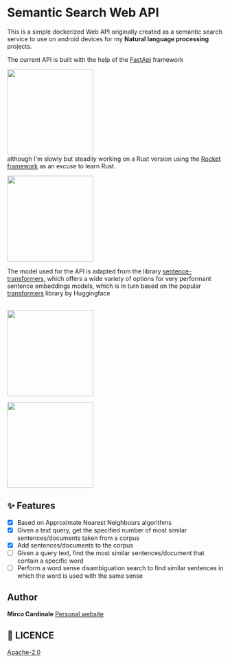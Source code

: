 # Semantic Search Web API

This is a simple dockerized Web API originally created as a semantic search service to use on android devices for my **Natural language processing** projects.

The current API is built with the help of the [FastApi](https://fastapi.tiangolo.com/) framework

<a href="https://fastapi.tiangolo.com/"><img src="https://camo.githubusercontent.com/86d9ca3437f5034da052cf0fd398299292aab0e4479b58c20f2fc37dd8ccbe05/68747470733a2f2f666173746170692e7469616e676f6c6f2e636f6d2f696d672f6c6f676f2d6d617267696e2f6c6f676f2d7465616c2e706e67" width="200"/></a>
<br>
although I'm slowly but steadily working on a Rust version using the [Rocket framework](https://rocket.rs/) as an excuse to learn Rust.

<a href="https://www.rust-lang.org//"><img src="https://upload.wikimedia.org/wikipedia/commons/thumb/d/d5/Rust_programming_language_black_logo.svg/1200px-Rust_programming_language_black_logo.svg.png" width="200"/></a>

The model used for the API is adapted from the library [sentence-transformers](https://github.com/UKPLab/sentence-transformers), which offers a wide variety of options for very performant sentence embeddings models, which is in turn based on the popular [transformers](https://huggingface.co/) library by Huggingface

<br> <a href="https://fastapi.tiangolo.com/"><img src="https://repository-images.githubusercontent.com/155220641/a16c4880-a501-11ea-9e8f-646cf611702e" width="200"/></a>

<a href="https://fastapi.tiangolo.com/"><img src="https://www.sbert.net/_static/logo.png" width="200"/></a>

## ✨ Features

- [x] Based on Approximate Nearest Neighbours algorithms
- [x] Given a text query, get the specified number of most similar sentences/documents taken from a corpus
- [x] Add sentences/documents to the corpus
- [ ] Given a query text, find the most similar sentences/document that contain a specific word
- [ ] Perform a word sense disambiguation search to find similar sentences in which the word is used with the same sense

## Author

**Mirco Cardinale**
[Personal website](https://mirco-cardinale-portfolio.herokuapp.com/)

## 🔖 LICENCE

[Apache-2.0](https://github.com/cr1m5onk1ng/nala_android_app/blob/dev/LICENSE)
